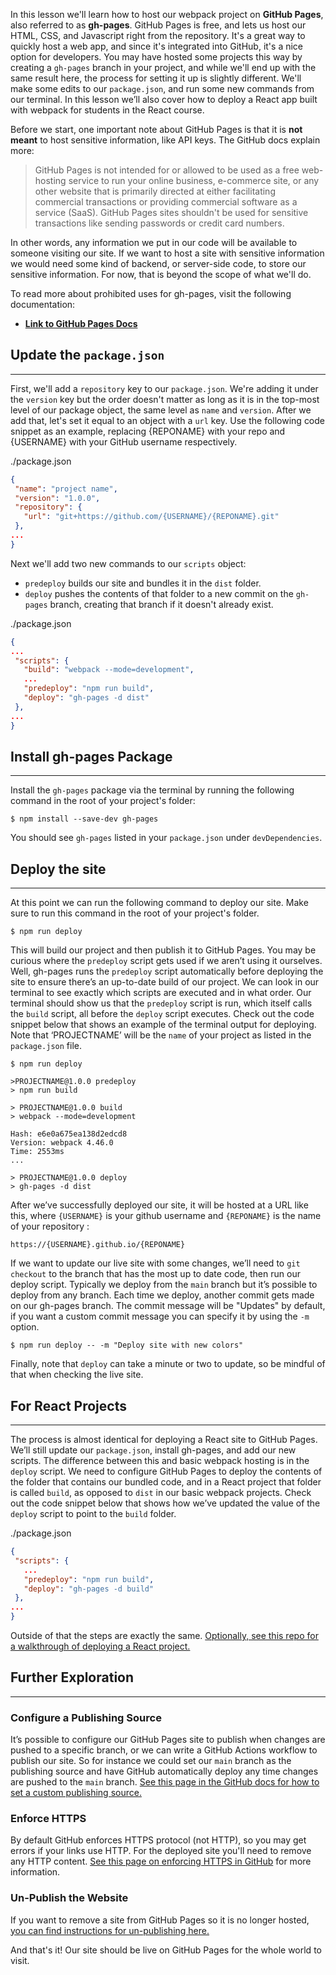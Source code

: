 In this lesson we'll learn how to host our webpack project on **GitHub Pages**, also referred to as **gh-pages**. GitHub Pages is free, and lets us host our HTML, CSS, and Javascript right from the repository. It's a great way to quickly host a web app, and since it's integrated into GitHub, it's a nice option for developers. You may have hosted some projects this way by creating a `gh-pages` branch in your project, and while we'll end up with the same result here, the process for setting it up is slightly different. We'll make some edits to our `package.json`, and run some new commands from our terminal. In this lesson we’ll also cover how to deploy a React app built with webpack for students in the React course. 
 
Before we start, one important note about GitHub Pages is that it is **not meant** to host sensitive information, like API keys. The GitHub docs explain more:
 
>GitHub Pages is not intended for or allowed to be used as a free web-hosting service to run your online business, e-commerce site, or any other website that is primarily directed at either facilitating commercial transactions or providing commercial software as a service (SaaS). GitHub Pages sites shouldn't be used for sensitive transactions like sending passwords or credit card numbers.
 
In other words, any information we put in our code will be available to someone visiting our site. If we want to host a site with sensitive information we would need some kind of backend, or server-side code, to store our sensitive information. For now, that is beyond the scope of what we'll do. 

To read more about prohibited uses for gh-pages, visit the following documentation:

* **<span class="glyphicon glyphicon-link"></span> [Link to GitHub Pages Docs](https://docs.github.com/en/pages/getting-started-with-github-pages/about-github-pages#prohibited-uses)**
 
 
## Update the `package.json`
---

First, we'll add a `repository` key to our `package.json`. We're adding it under the `version` key but the order doesn't matter as long as it is in the top-most level of our package object, the same level as `name` and `version`. After we add that, let's set it equal to an object with a `url` key. Use the following code snippet as an example, replacing {REPONAME} with your repo and {USERNAME} with your GitHub username respectively.
 
<div class="filename">./package.json</div>
 
```json
{
 "name": "project name",
 "version": "1.0.0",
 "repository": {
   "url": "git+https://github.com/{USERNAME}/{REPONAME}.git"
 },
...
}
```
 
Next we'll add two new commands to our `scripts` object: 
 
* `predeploy` builds our site and bundles it in the `dist` folder. 
* `deploy` pushes the contents of that folder to a new commit on the `gh-pages` branch, creating that branch if it doesn't already exist.
 
<div class="filename">./package.json</div>
 
```json
{
...
 "scripts": {
   "build": "webpack --mode=development",
   ...
   "predeploy": "npm run build",
   "deploy": "gh-pages -d dist"
 },
...
}
```
 
## Install gh-pages Package
---

Install the `gh-pages` package via the terminal by running the following command in the root of your project's folder:
 
```
$ npm install --save-dev gh-pages
```
 
You should see `gh-pages` listed in your `package.json` under `devDependencies`.
 
## Deploy the site
---

At this point we can run the following command to deploy our site. Make sure to run this command in the root of your project's folder.

```
$ npm run deploy
```
 
This will build our project and then publish it to GitHub Pages. You may be curious where the `predeploy` script gets used if we aren’t using it ourselves. Well, gh-pages runs the `predeploy` script automatically before deploying the site to ensure there’s an up-to-date build of our project. We can look in our terminal to see exactly which scripts are executed and in what order. Our terminal should show us that the `predeploy` script is run, which itself calls the `build` script, all  before the `deploy` script executes. Check out the code snippet below that shows an example of the terminal output for deploying. Note that ‘PROJECTNAME’ will be the `name` of your project as listed in the `package.json` file. 
 
```
$ npm run deploy
 
>PROJECTNAME@1.0.0 predeploy
> npm run build
 
> PROJECTNAME@1.0.0 build
> webpack --mode=development
 
Hash: e6e0a675ea138d2edcd8
Version: webpack 4.46.0
Time: 2553ms
...
 
> PROJECTNAME@1.0.0 deploy
> gh-pages -d dist
```
 
After we’ve successfully deployed our site, it will be hosted at a URL like this, where `{USERNAME}` is your github username and `{REPONAME}` is the name of your repository : 
 
```
https://{USERNAME}.github.io/{REPONAME}
```
 
If we want to update our live site with some changes, we’ll need to `git checkout` to the branch that has the most up to date code, then run our deploy script. Typically we deploy from the `main` branch but it’s possible to deploy from any branch. Each time we deploy, another commit gets made on our gh-pages branch. The commit message will be "Updates" by default, if you want a custom commit message you can specify it by using the `-m` option.
 
```
$ npm run deploy -- -m "Deploy site with new colors"
```
 
Finally, note that `deploy` can take a minute or two to update, so be mindful of that when checking the live site.
 
 
## For React Projects
---
 
The process is almost identical for deploying a React site to GitHub Pages. We’ll still update our `package.json`, install gh-pages, and add our new scripts. The difference between this and basic webpack hosting is in the `deploy` script. We need to configure GitHub Pages to deploy the contents of the folder that contains our bundled code, and in a React project that folder is called `build`, as opposed to `dist` in our basic webpack projects. Check out the code snippet below that shows how we’ve updated the value of the `deploy` script to point to the `build` folder. 
 
<div class="filename">./package.json</div>
 
```json
{
 "scripts": {
   ...
   "predeploy": "npm run build",
   "deploy": "gh-pages -d build"
 },
...
}
```
 
Outside of that the steps are exactly the same. [Optionally, see this repo for a walkthrough of deploying a React project.](https://github.com/gitname/react-gh-pages) 
 
## Further Exploration
---
 
### Configure a Publishing Source
 
It’s possible to configure our GitHub Pages site to publish when changes are pushed to a specific branch, or we can write a GitHub Actions workflow to publish our site. So for instance we could set our `main` branch as the publishing source and have GitHub automatically deploy any time changes are pushed to the `main` branch. [See this page in the GitHub docs for how to set a custom publishing source.](https://docs.github.com/en/pages/getting-started-with-github-pages/configuring-a-publishing-source-for-your-github-pages-site)
 
### Enforce HTTPS
 
By default GitHub enforces HTTPS protocol (not HTTP), so you may get errors if your links use HTTP. For the deployed site you'll need to remove any HTTP content. [See this page on enforcing HTTPS in GitHub](https://docs.github.com/en/pages/getting-started-with-github-pages/securing-your-github-pages-site-with-https#resolving-problems-with-mixed-content) for more information.
 
### Un-Publish the Website
 
If you want to remove a site from GitHub Pages so it is no longer hosted, [you can find instructions for un-publishing here.](https://docs.github.com/en/pages/getting-started-with-github-pages/unpublishing-a-github-pages-site)
 
And that's it! Our site should be live on GitHub Pages for the whole world to visit.
